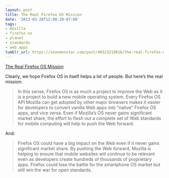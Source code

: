 ```yaml
---
layout: post
title: The Real Firefox OS Mission
date: '2013-03-28T12:00:20-07:00'
tags:
- mozilla
- firefox os
- planet
- standards
- web apps
tumblr_url: https://seanmonstar.com/post/46523219016/the-real-firefox-os-mission
---
```

[The Real Firefox OS Mission](http://arstechnica.com/gadgets/2013/03/firefox-os-hands-on-mozillas-plan-to-build-on-top-of-the-web/)  

Clearly, we hope Firefox OS in itself helps a lot of people. But here’s the real mission:

> In this sense, Firefox OS is as much a project to improve the Web as it is a project to build a new mobile operating system. Every Firefox OS API Mozilla can get adopted by other major browsers makes it easier for developers to convert vanilla Web apps into “native” Firefox OS apps, and vice versa. Even if Mozilla’s OS never gains significant market share, the effort to flesh out a complete set of Web standards for mobile computing will help to push the Web forward.

And:

> Firefox OS could have a big impact on the Web even if it never gains significant market share. By pushing the Web forward, Mozilla is helping to ensure that mobile websites will continue to be relevant even as developers create hundreds of thousands of proprietary apps. Firefox could lose the battle for the smartphone OS market but still win the war for open standards.

